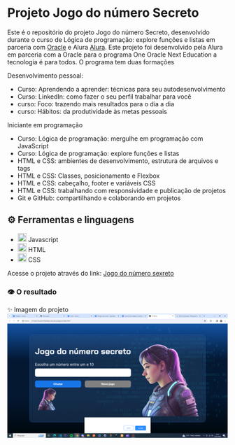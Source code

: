 # Projeto Jogo do número Secreto
Este é o repositório do projeto Jogo do número Secreto, desenvolvido durante o curso de Lógica de programação: explore funções e listas em parceria com [Oracle](https://www.oracle.com/br/education/oracle-next-education/) e Alura [Alura](https://www.alura.com.br/). Este projeto foi desenvolvido pela Alura em parceria com a Oracle para o programa One Oracle Next Education a tecnologia é para todos.
O programa tem duas formações

Desenvolvimento pessoal:
- Curso: Aprendendo a aprender: técnicas para seu autodesenvolvimento
- Curso: LinkedIn: como fazer o seu perfil trabalhar para você
- curso: Foco: trazendo mais resultados para o dia a dia
- curso: Hábitos: da produtividade às metas pessoais

Iniciante em programação 
- Curso: Lógica de programação: mergulhe em programação com JavaScript
- Curso: Lógica de programação: explore funções e listas
- HTML e CSS: ambientes de desenvolvimento, estrutura de arquivos e tags
- HTML e CSS: Classes, posicionamento e Flexbox
- HTML e CSS: cabeçalho, footer e variáveis CSS
- HTML e CSS: trabalhando com responsividade e publicação de projetos
- Git e GitHub: compartilhando e colaborando em projetos

## ⚙ Ferramentas e linguagens

- <img src="https://cdn.jsdelivr.net/gh/devicons/devicon/icons/javascript/javascript-original.svg" width="20" height="20" /> Javascript
- <img src="https://cdn.jsdelivr.net/gh/devicons/devicon/icons/html5/html5-original.svg" width="20" height="20"  /> HTML
- <img src="https://cdn.jsdelivr.net/gh/devicons/devicon/icons/css3/css3-original.svg"  width="20" height="20" /> CSS

Acesse o projeto através do link: [Jogo do número sexreto](jogo-n3xhw5vwo-iaratassi.vercel.app)

 ### 👁 O resultado
 ✨ Imagem do projeto
![Screenshot ](https://github.com/IaraTassi/jogo-do-numero-secreto/blob/main/img/Captura%20de%20Tela.png)
